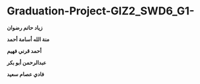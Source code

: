 # Graduation-Project-GIZ2_SWD6_G1-

**زياد حاتم رضوان** 

**منة الله أسامة أحمد**

**أحمد قرني فهيم**

**عبدالرحمن أبو بكر** 

**فادي عصام سعيد**

